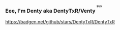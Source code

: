 ### Eee, I'm Denty aka DentyTxR/Venty <sup><sup><sup>sus</sup></sup></sup>

https://badgen.net/github/stars/DentyTxR/DentyTxR
